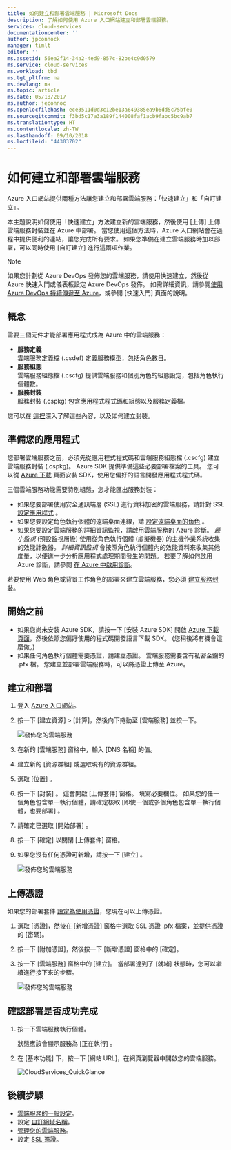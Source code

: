 ```yaml
---
title: 如何建立和部署雲端服務 | Microsoft Docs
description: 了解如何使用 Azure 入口網站建立和部署雲端服務。
services: cloud-services
documentationcenter: ''
author: jpconnock
manager: timlt
editor: ''
ms.assetid: 56ea2f14-34a2-4ed9-857c-82be4c9d0579
ms.service: cloud-services
ms.workload: tbd
ms.tgt_pltfrm: na
ms.devlang: na
ms.topic: article
ms.date: 05/18/2017
ms.author: jeconnoc
ms.openlocfilehash: ece3511d0d3c12be13a649385ea9b6dd5c75bfe0
ms.sourcegitcommit: f3bd5c17a3a189f144008faf1acb9fabc5bc9ab7
ms.translationtype: HT
ms.contentlocale: zh-TW
ms.lasthandoff: 09/10/2018
ms.locfileid: "44303702"
---
```

# <a name="how-to-create-and-deploy-a-cloud-service"></a>如何建立和部署雲端服務
Azure 入口網站提供兩種方法讓您建立和部署雲端服務：「快速建立」和「自訂建立」。

本主題說明如何使用「快速建立」方法建立新的雲端服務，然後使用 [上傳]  上傳雲端服務封裝並在 Azure 中部署。 當您使用這個方法時，Azure 入口網站會在過程中提供便利的連結，讓您完成所有要求。 如果您準備在建立雲端服務時加以部署，可以同時使用 [自訂建立] 進行這兩項作業。

> [!NOTE]
> 如果您計劃從 Azure DevOps 發佈您的雲端服務，請使用快速建立，然後從 Azure 快速入門或儀表板設定 Azure DevOps 發佈。 如需詳細資訊，請參閱[使用 Azure DevOps 持續傳遞至 Azure][TFSTutorialForCloudService]，或參閱 [快速入門] 頁面的說明。
>
>

## <a name="concepts"></a>概念
需要三個元件才能部署應用程式成為 Azure 中的雲端服務：

* **服務定義**  
  雲端服務定義檔 (.csdef) 定義服務模型，包括角色數目。
* **服務組態**  
  雲端服務組態檔 (.cscfg) 提供雲端服務和個別角色的組態設定，包括角色執行個體數。
* **服務封裝**  
  服務封裝 (.cspkg) 包含應用程式程式碼和組態以及服務定義檔。

您可以在 [這裡](cloud-services-model-and-package.md)深入了解這些內容，以及如何建立封裝。

## <a name="prepare-your-app"></a>準備您的應用程式
您部署雲端服務之前，必須先從應用程式程式碼和雲端服務組態檔 (.cscfg) 建立雲端服務封裝 (.cspkg)。 Azure SDK 提供準備這些必要部署檔案的工具。 您可以從 [Azure 下載](https://azure.microsoft.com/downloads/) 頁面安裝 SDK，使用您偏好的語言開發應用程式程式碼。

三個雲端服務功能需要特別組態，您才能匯出服務封裝：

* 如果您要部署使用安全通訊端層 (SSL) 進行資料加密的雲端服務，請針對 SSL [設定應用程式](cloud-services-configure-ssl-certificate-portal.md#modify) 。
* 如果您要設定角色執行個體的遠端桌面連線，請 [設定遠端桌面的角色](cloud-services-role-enable-remote-desktop-new-portal.md) 。
* 如果您要設定雲端服務的詳細資訊監視，請啟用雲端服務的 Azure 診斷。 *最小監視* (預設監視層級) 使用從角色執行個體 (虛擬機器) 的主機作業系統收集的效能計數器。 *詳細資訊監視* 會按照角色執行個體內的效能資料來收集其他度量，以便進一步分析應用程式處理期間發生的問題。 若要了解如何啟用 Azure 診斷，請參閱 [在 Azure 中啟用診斷](cloud-services-dotnet-diagnostics.md)。

若要使用 Web 角色或背景工作角色的部署來建立雲端服務，您必須 [建立服務封裝](cloud-services-model-and-package.md#servicepackagecspkg)。

## <a name="before-you-begin"></a>開始之前
* 如果您尚未安裝 Azure SDK，請按一下 [安裝 Azure SDK] 開啟 [Azure 下載頁面](https://azure.microsoft.com/downloads/)，然後依照您偏好使用的程式碼開發語言下載 SDK。 (您稍後將有機會這麼做。)
* 如果任何角色執行個體需要憑證，請建立憑證。 雲端服務需要含有私密金鑰的 .pfx 檔。 您建立並部署雲端服務時，可以將憑證上傳至 Azure。

## <a name="create-and-deploy"></a>建立和部署
1. 登入 [Azure 入口網站](https://portal.azure.com/)。
2. 按一下 [建立資源] > [計算]，然後向下捲動至 [雲端服務] 並按一下。

    ![發佈您的雲端服務](media/cloud-services-how-to-create-deploy-portal/create-cloud-service.png)
3. 在新的 [雲端服務] 窗格中，輸入 [DNS 名稱] 的值。
4. 建立新的 [資源群組]  或選取現有的資源群組。
5. 選取 [位置] 。
6. 按一下 [封裝] 。 這會開啟 [上傳套件] 窗格。 填寫必要欄位。 如果您的任一個角色包含單一執行個體，請確定核取 [即使一個或多個角色包含單一執行個體，也要部署]  。
7. 請確定已選取 [開始部署]  。
8. 按一下 [確定] 以關閉 [上傳套件] 窗格。
9. 如果您沒有任何憑證可新增，請按一下 [建立] 。

    ![發佈您的雲端服務](media/cloud-services-how-to-create-deploy-portal/select-package.png)

## <a name="upload-a-certificate"></a>上傳憑證
如果您的部署套件 [設定為使用憑證](cloud-services-configure-ssl-certificate-portal.md#modify)，您現在可以上傳憑證。

1. 選取 [憑證]，然後在 [新增憑證] 窗格中選取 SSL 憑證 .pfx 檔案，並提供憑證的 [密碼]。
2. 按一下 [附加憑證]，然後按一下 [新增憑證] 窗格中的 [確定]。
3. 按一下 [雲端服務] 窗格中的 [建立]。 當部署達到了 [就緒]  狀態時，您可以繼續進行接下來的步驟。

    ![發佈您的雲端服務](media/cloud-services-how-to-create-deploy-portal/attach-cert.png)

## <a name="verify-your-deployment-completed-successfully"></a>確認部署是否成功完成
1. 按一下雲端服務執行個體。

    狀態應該會顯示服務為 [正在執行] 。
2. 在 [基本功能] 下，按一下 [網站 URL]，在網頁瀏覽器中開啟您的雲端服務。

    ![CloudServices_QuickGlance](./media/cloud-services-how-to-create-deploy-portal/running.png)

[TFSTutorialForCloudService]: http://go.microsoft.com/fwlink/?LinkID=251796

## <a name="next-steps"></a>後續步驟
* [雲端服務的一般設定](cloud-services-how-to-configure-portal.md)。
* 設定 [自訂網域名稱](cloud-services-custom-domain-name-portal.md)。
* [管理您的雲端服務](cloud-services-how-to-manage-portal.md)。
* 設定 [SSL 憑證](cloud-services-configure-ssl-certificate-portal.md)。
